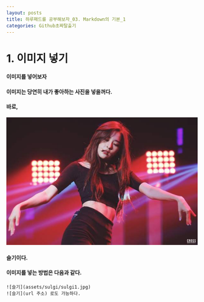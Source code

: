 ```yaml
---
layout: posts
title: 하루패드를 공부해보자_03. Markdown의 기본_1  
categories: Github초짜탈출기
---
```


# 1. 이미지 넣기 
#### 이미지를 넣어보자
#### 이미지는 당연히 내가 좋아하는 사진을 넣을꺼다. 
#### 바로, 
![슬기](assets/sulgi/sulgi1.jpg)
#### 슬기이다. 
#### 이미지를 넣는 방법은 다음과 같다. 
```
![슬기](assets/sulgi/sulgi1.jpg)
![슬기](url 주소) 로도 가능하다. 
```
